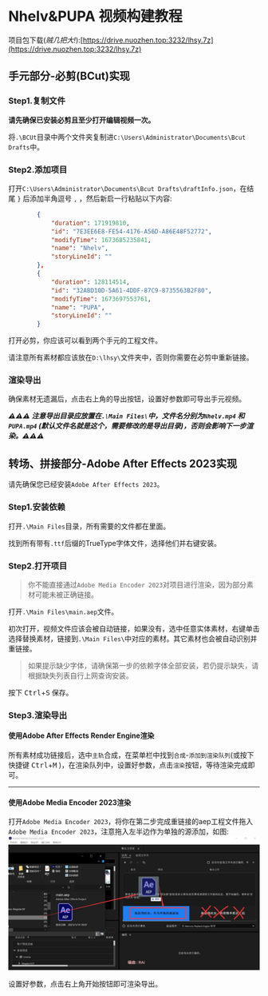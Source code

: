 # Nhelv&PUPA 视频构建教程

项目包下载(*贼几把大!*):[https://drive.nuozhen.top:3232/lhsy.7z](https://drive.nuozhen.top:3232/lhsy.7z)

## 手元部分-必剪(BCut)实现

### Step1.复制文件

**请先确保已安装必剪且至少打开编辑视频一次。**

将`.\BCUt`目录中两个文件夹复制进`C:\Users\Administrator\Documents\Bcut Drafts`中。

### Step2.添加项目

打开`C:\Users\Administrator\Documents\Bcut Drafts\draftInfo.json`，在结尾 `}` 后添加半角逗号 `,` ，然后新启一行粘贴以下内容:

```json
        {
            "duration": 171919810,
            "id": "7E3EE6E8-FE54-4176-A56D-A86E48F52772",
            "modifyTime": 1673685235841,
            "name": "Nhelv",
            "storyLineId": ""
        },
        {
            "duration": 128114514,
            "id": "32ABD10D-5A61-4DDF-87C9-8735563B2F80",
            "modifyTime": 1673697553761,
            "name": "PUPA",
            "storyLineId": ""
        }
```

打开必剪，你应该可以看到两个手元的工程文件。

请注意所有素材都应该放在`D:\lhsy\`文件夹中，否则你需要在必剪中重新链接。

### 渲染导出

确保素材无遗漏后，点击右上角的导出按钮，设置好参数即可导出手元视频。

***⚠⚠⚠ 注意导出目录应放置在`.\Main Files\`中，文件名分别为`Nhelv.mp4` 和 `PUPA.mp4` (默认文件名就是这个，需要修改的是导出目录)，否则会影响下一步渲染。⚠⚠⚠***

## 转场、拼接部分-Adobe After Effects 2023实现

请先确保您已经安装`Adobe After Effects 2023`。

### Step1.安装依赖

打开`.\Main Files`目录，所有需要的文件都在里面。

找到所有带有`.ttf`后缀的TrueType字体文件，选择他们并右键安装。

### Step2.打开项目

>你不能直接通过`Adobe Media Encoder 2023`对项目进行渲染，因为部分素材可能未被正确链接。

打开`.\Main Files\main.aep`文件。

初次打开，视频文件应该会被自动链接，如果没有，选中任意实体素材，右键单击选择替换素材，链接到`.\Main Files\`中对应的素材。其它素材也会被自动识别并重链接。

>如果提示缺少字体，请确保第一步的依赖字体全部安装，若仍提示缺失，请根据缺失列表自行上网查询安装。

按下 <kbd>Ctrl</kbd>+<kbd>S</kbd> 保存。

### Step3.渲染导出

#### 使用Adobe After Effects Render Engine渲染

所有素材成功链接后，选中`主轨`合成，在菜单栏中找到`合成`-`添加到渲染队列`(或按下快捷键 <kbd>Ctrl</kbd>+<kbd>M</kbd> )，在渲染队列中，设置好参数，点击`渲染`按钮，等待渲染完成即可。

---

#### 使用Adobe Media Encoder 2023渲染

打开`Adobe Media Encoder 2023`，将你在第二步完成重链接的aep工程文件拖入`Adobe Media Encoder 2023`，注意拖入左半边作为单独的源添加，如图:
![作为单独的源添加](./src/ME.jpg)

设置好参数，点击右上角开始按钮即可渲染导出。